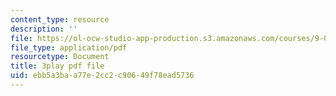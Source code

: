 ```yaml
---
content_type: resource
description: ''
file: https://ol-ocw-studio-app-production.s3.amazonaws.com/courses/9-04-sensory-systems-fall-2013/ebb5a3baa77e2cc2c90649f78ead5736_PXJvQGDyESc.pdf
file_type: application/pdf
resourcetype: Document
title: 3play pdf file
uid: ebb5a3ba-a77e-2cc2-c906-49f78ead5736
---
```

